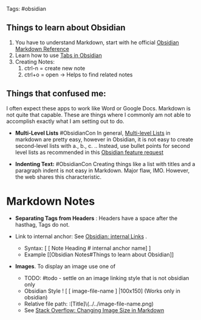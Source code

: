 Tags: #obsidian 
## Things to learn about  Obsidian 

1. You have to understand Markdown, start with he official [Obsidian Markdown Reference](https://help.obsidian.md/Editing+and+formatting/Basic+formatting+syntax)
2. Learn how to use [Tabs in Obsidian](https://help.obsidian.md/User+interface/Use+tabs+in+Obsidian)
3. Creating Notes: 
	1. ctrl-n = create new note 
	2. ctrl+o = open -> Helps to find related notes

## Things that confused me:

I often expect these apps to work like Word or Google Docs.  Markdown is not quite that capable.   These are things where I commonly am not able to accomplish exactly what I am setting out to do. 

* **Multi-Level Lists** #ObsidianCon In general, [Multi-level Lists](https://www.makeuseof.com/how-to-create-lists-obsidian/) in markdown are pretty easy, however in Obsidian, it is not easy to create second-level lists with a., b., c. .. Instead, use bullet points for second level lists as recommended in this [Obsidian feature request](https://forum.obsidian.md/t/multi-level-lists-and-alphabetic-lists/3889)
  
* **Indenting Text:**  #ObsidianCon Creating things like a list with titles and a paragraph indent is not easy in Markdown.  Major flaw, IMO.   However, the web shares this characteristic. 
  
# Markdown Notes

* **Separating Tags from Headers** : Headers have a space after the hasthag, Tags do not.
   
* Link to internal anchor:   See [Obsidian: internal Links](https://help.obsidian.md/Linking+notes+and+files/Internal+links) .  
	*  Syntax:  [ [ Note Heading # internal anchor name] ]
	*  Example [[Obsidian Notes#Things to learn about Obsidian]] 
	  
* **Images**.  To display an image use one of 
	* TODO: #todo - settle on an image linking style that is not obsidian only
	* Obsidian Style    ! [ [ image-file-name ] |100x150]  (Works only in obsidian)
	* Relative file path:  :\[Title\]\\(../../image-file-name.png)
	* See [Stack Overflow: Changing Image Size in Markdown](https://stackoverflow.com/questions/14675913/changing-image-size-in-markdown)
